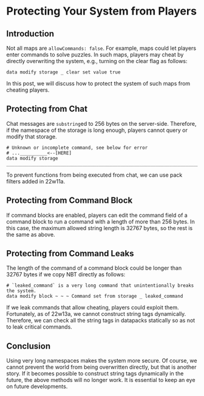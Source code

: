 # Protecting Your System from Players

## Introduction

Not all maps are `allowCommands: false`.
For example, maps could let players enter commands to solve puzzles.
In such maps, players may cheat by directly overwriting the system, e.g., turning on the clear flag as follows:

```mcfunction
data modify storage _ clear set value true
```

In this post, we will discuss how to protect the system of such maps from cheating players.

## Protecting from Chat

Chat messages are `substring`ed to 256 bytes on the server-side.
Therefore, if the namespace of the storage is long enough, players cannot query or modify that storage.

```mcfunction
# Unknown or incomplete command, see below for error
# ...__________<--[HERE]
data modify storage _____________________________________________________________________________________________________________________________________________________________________________________________________
```

To prevent functions from being executed from chat, we can use pack filters added in 22w11a.

## Protecting from Command Block

If command blocks are enabled, players can edit the command field of a command block to run a command with a length of more than 256 bytes.
In this case, the maximum allowed string length is 32767 bytes, so the rest is the same as above.

## Protecting from Command Leaks

The length of the command of a command block could be longer than 32767 bytes if we copy NBT directly as follows:

```mcfunction
# `leaked_command` is a very long command that unintentionally breaks the system.
data modify block ~ ~ ~ Command set from storage _ leaked_command
```

If we leak commands that allow cheating, players could exploit them.
Fortunately, as of 22w13a, we cannot construct string tags dynamically.
Therefore, we can check all the string tags in datapacks statically so as not to leak critical commands.

## Conclusion

Using very long namespaces makes the system more secure.
Of course, we cannot prevent the world from being overwritten directly, but that is another story.
If it becomes possible to construct string tags dynamically in the future, the above methods will no longer work.
It is essential to keep an eye on future developments.
